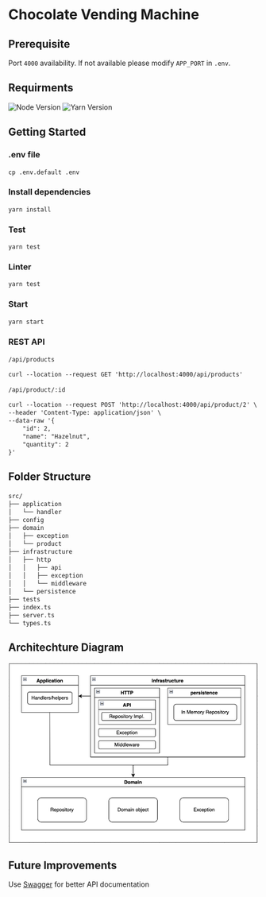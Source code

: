 # Chocolate Vending Machine

## Prerequisite

Port `4000` availability. If not available please modify `APP_PORT` in `.env`.

## Requirments

![Node Version](https://img.shields.io/badge/Node-%3D%3E%20v14.17.0-blue)
![Yarn Version](https://img.shields.io/badge/Yarn-%3D%3E%20v1.22.10-blue)

## Getting Started

### .env file

```console
cp .env.default .env
```

### Install dependencies

```console
yarn install
```

### Test

```console
yarn test
```

### Linter

```console
yarn test
```

### Start

```console
yarn start
```

### REST API

`/api/products`

```terminal
curl --location --request GET 'http://localhost:4000/api/products'
```

`/api/product/:id`

```terminal
curl --location --request POST 'http://localhost:4000/api/product/2' \
--header 'Content-Type: application/json' \
--data-raw '{
    "id": 2,
    "name": "Hazelnut",
    "quantity": 2
}'
```

## Folder Structure

```
src/
├── application
│   └── handler
├── config
├── domain
│   ├── exception
│   └── product
├── infrastructure
│   ├── http
│   │   ├── api
│   │   ├── exception
│   │   └── middleware
│   └── persistence
├── tests
├── index.ts
├── server.ts
└── types.ts
```

## Architechture Diagram

<p align="center">
  <img src="./public/architechture-diagram.png" />
</p>

## Future Improvements

Use [Swagger](https://swagger.io/) for better API documentation
